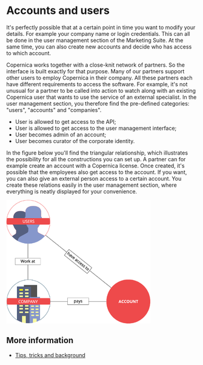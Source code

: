 # Accounts and users

It's perfectly possible that at a certain point in time you want to
modify your details. For example your company name or login 
credentials. This can all be done in the user management section of
the Marketing Suite. At the same time, you can also create new
accounts and decide who has access to which account.

Copernica works together with a close-knit network of partners. So
the interface is built exactly for that purpose. Many of our 
partners support other users to employ Copernica in their company.
All these partners each have different requirements to access the 
software. For example, it's not unusual for a partner to be called 
into action to watch along with an existing Copernica user that 
wants to use the service of an external specialist. In the user 
management section, you therefore find the pre-defined categories:
"users", "accounts" and "companies". 

* User is allowed to get access to the API;
* User is allowed to get access to the user management interface;
* User becomes admin of an account;
* User becomes curator of the corporate identity.

In the figure below you'll find the triangular relationship, which
illustrates the possibility for all the constructions you can set 
up. A partner can for example create an account with a Copernica
license. Once created, it's possible that the employees also get 
access to the account. If you want, you can also give an external
person access to a certain account. You create these relations
easily in the user management section, where everything is neatly 
displayed for your convenience. 

![Account-user relationship](../images/accounts-users.png)

## More information

* [Tips, tricks and background](./tips-and-tricks)
